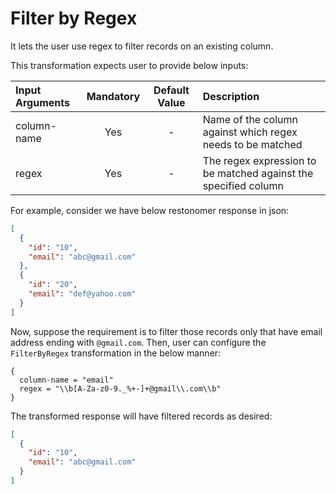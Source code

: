 # Filter by Regex

It lets the user use regex to filter records on an existing column.

This transformation expects user to provide below inputs:

| Input Arguments | Mandatory | Default Value | Description                                                     |
|:----------------|:---------:|:-------------:|:----------------------------------------------------------------|
| column-name     |    Yes    |       -       | Name of the column against which regex needs to be matched      |
| regex           |    Yes    |       -       | The regex expression to be matched against the specified column |

For example, consider we have below restonomer response in json:

```json
[
  {
    "id": "10",
    "email": "abc@gmail.com"
  },
  {
    "id": "20",
    "email": "def@yahoo.com"
  }
]
```

Now, suppose the requirement is to filter those records only that have email address ending with `@gmail.com`.
Then, user can configure the `FilterByRegex` transformation in the below manner:

```hocon
{
  column-name = "email"
  regex = "\\b[A-Za-z0-9._%+-]+@gmail\\.com\\b"
}
```

The transformed response will have filtered records as desired:

```json
[
  {
    "id": "10",
    "email": "abc@gmail.com"
  }
]
```
